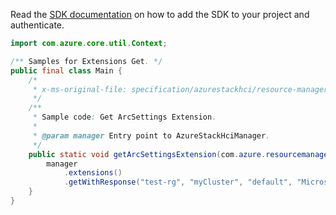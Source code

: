Read the [SDK documentation](https://github.com/Azure/azure-sdk-for-java/blob/azure-resourcemanager-azurestackhci_1.0.0-beta.2/sdk/azurestackhci/azure-resourcemanager-azurestackhci/README.md) on how to add the SDK to your project and authenticate.

```java
import com.azure.core.util.Context;

/** Samples for Extensions Get. */
public final class Main {
    /*
     * x-ms-original-file: specification/azurestackhci/resource-manager/Microsoft.AzureStackHCI/stable/2022-01-01/examples/GetExtension.json
     */
    /**
     * Sample code: Get ArcSettings Extension.
     *
     * @param manager Entry point to AzureStackHciManager.
     */
    public static void getArcSettingsExtension(com.azure.resourcemanager.azurestackhci.AzureStackHciManager manager) {
        manager
            .extensions()
            .getWithResponse("test-rg", "myCluster", "default", "MicrosoftMonitoringAgent", Context.NONE);
    }
}
```
